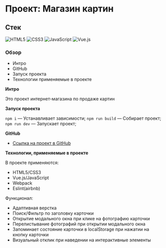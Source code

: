 # Проект: Магазин картин

## Стек

![HTML5](https://img.shields.io/badge/-HTML5-4A4A4A?style=for-the-badge&logo=HTML5&logoColor=FF7600)
![CSS3](https://img.shields.io/badge/-CSS3-4A4A4A?style=for-the-badge&logo=CSS3&logoColor=5871CD)
![JavaScript](https://img.shields.io/badge/-JavaScript-4A4A4A?style=for-the-badge&logo=JavaScript&logoColor=FFE300)
![Vue.js](https://img.shields.io/badge/-Vue.js-4A4A4A?style=for-the-badge&logo=Vue.js&logoColor=50c878)

### Обзор

- Интро
- GitHub
- Запуск проекта
- Технологии применяемые в проекте

**Интро**

Это проект интернет-магазина по продаже картин

**Запуск проекта**

`npm i` — Устанавливает зависимости;
`npm run build` — Собирает проект;
`npm run dev` — Запускает проект;

**GitHub**

- [Ссылка на проект в GitHub](https://azizjp.github.io/vue-pictures-store/)

**Технологии, применяемые в проекте**

В проекте применяются:

- HTML5/CSS3
- Vue.js/JavaScript
- Webpack
- Eslint(airbnb)

Функционал:

- Адаптивная верстка
- Поиск/Фильтр по заголовку карточки
- Открытие модального окна при клике на фотографию карточки
- Перелистывание фотографий при открытии модального окна
- Запоминает состояние карточки в localStorage при нажатии на кнопку карточки
- Визуальный отклик при наведении на интерактивные элементы
